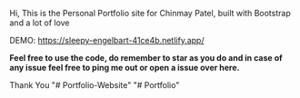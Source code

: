 Hi, This is the Personal Portfolio site for Chinmay Patel, built with Bootstrap and a lot of love

DEMO: https://sleepy-engelbart-41ce4b.netlify.app/

**Feel free to use the code, do remember to star as you do and in case of any issue feel free to ping me out or open a issue over here.**

Thank You
"# Portfolio-Website" 
"# Portfolio" 
